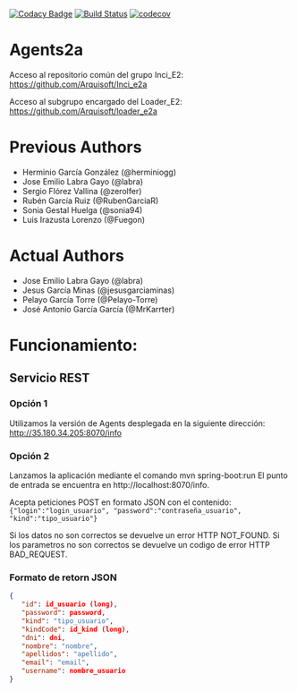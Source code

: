 [![Codacy Badge](https://api.codacy.com/project/badge/Grade/62678ef56d424b1cb7b719e3d279ba67)](https://www.codacy.com/app/jelabra/Agents_e2a?utm_source=github.com&amp;utm_medium=referral&amp;utm_content=Arquisoft/Agents_e2a&amp;utm_campaign=Badge_Grade)
[![Build Status](https://travis-ci.org/Arquisoft/Agents_e2a.svg?branch=master)](https://travis-ci.org/Arquisoft/Agents_e2a)
[![codecov](https://codecov.io/gh/Arquisoft/Agents_e2a/branch/master/graph/badge.svg)](https://codecov.io/gh/Arquisoft/Agents_e2a)


# Agents2a

Acceso al repositorio común del grupo Inci_E2:
https://github.com/Arquisoft/Inci_e2a

Acceso al subgrupo encargado del Loader_E2:
https://github.com/Arquisoft/loader_e2a

# Previous Authors

- Herminio García González (@herminiogg)
- Jose Emilio Labra Gayo (@labra)
- Sergio Flórez Vallina (@zerolfer)
- Rubén García Ruiz (@RubenGarciaR)
- Sonia Gestal Huelga (@sonia94)
- Luis Irazusta Lorenzo (@Fuegon)

# Actual Authors

- Jose Emilio Labra Gayo (@labra)
- Jesus García Minas (@jesusgarciaminas)
- Pelayo García Torre (@Pelayo-Torre)
- José Antonio García García (@MrKarrter)

# Funcionamiento:
## Servicio REST
### Opción 1
   Utilizamos la versión de Agents desplegada en la siguiente dirección: http://35.180.34.205:8070/info

### Opción 2
   Lanzamos la aplicación mediante el comando mvn spring-boot:run
   El punto de entrada se encuentra en http://localhost:8070/info.
   
   Acepta peticiones POST en formato JSON con el contenido:
   ``{"login":"login_usuario", "password":"contraseña_usuario", "kind":"tipo_usuario"}``
   
   Si los datos no son correctos se devuelve un error HTTP NOT_FOUND.
   Si los parametros no son correctos se devuelve un codigo de error HTTP BAD_REQUEST.
   
### Formato de retorn JSON
   ```json
   {
      "id": id_usuario (long),
      "password": password,
      "kind": "tipo_usuario",
      "kindCode": id_kind (long),
      "dni": dni,
      "nombre": "nombre",
      "apellidos": "apellido",
      "email": "email",
      "username": nombre_usuario
   }
   ```


